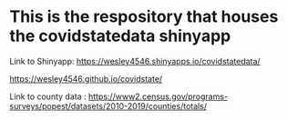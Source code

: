 # This is the respository that houses the covidstatedata shinyapp

Link to Shinyapp: https://wesley4546.shinyapps.io/covidstatedata/

https://wesley4546.github.io/covidstate/


Link to county data : https://www2.census.gov/programs-surveys/popest/datasets/2010-2019/counties/totals/